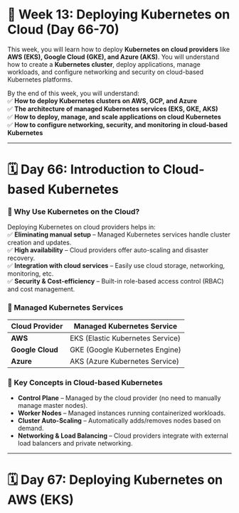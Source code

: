 # **📌 Week 13: Deploying Kubernetes on Cloud (Day 66-70)**  
This week, you will learn how to deploy **Kubernetes on cloud providers** like **AWS (EKS), Google Cloud (GKE), and Azure (AKS)**. You will understand how to create a **Kubernetes cluster**, deploy applications, manage workloads, and configure networking and security on cloud-based Kubernetes platforms.

By the end of this week, you will understand:  
✅ **How to deploy Kubernetes clusters on AWS, GCP, and Azure**  
✅ **The architecture of managed Kubernetes services (EKS, GKE, AKS)**  
✅ **How to deploy, manage, and scale applications on cloud Kubernetes**  
✅ **How to configure networking, security, and monitoring in cloud-based Kubernetes**  

---

# **🗓️ Day 66: Introduction to Cloud-based Kubernetes**  

### **🔹 Why Use Kubernetes on the Cloud?**  
Deploying Kubernetes on cloud providers helps in:  
✅ **Eliminating manual setup** – Managed Kubernetes services handle cluster creation and updates.  
✅ **High availability** – Cloud providers offer auto-scaling and disaster recovery.  
✅ **Integration with cloud services** – Easily use cloud storage, networking, monitoring, etc.  
✅ **Security & Cost-efficiency** – Built-in role-based access control (RBAC) and cost management.

### **🔹 Managed Kubernetes Services**  
| **Cloud Provider** | **Managed Kubernetes Service** |
|------------------|--------------------------------|
| **AWS** | EKS (Elastic Kubernetes Service) |
| **Google Cloud** | GKE (Google Kubernetes Engine) |
| **Azure** | AKS (Azure Kubernetes Service) |

### **🔹 Key Concepts in Cloud-based Kubernetes**  
- **Control Plane** – Managed by the cloud provider (no need to manually manage master nodes).  
- **Worker Nodes** – Managed instances running containerized workloads.  
- **Cluster Auto-Scaling** – Automatically adds/removes nodes based on demand.  
- **Networking & Load Balancing** – Cloud providers integrate with external load balancers and private networking.

---

# **🗓️ Day 67: Deploying Kubernetes on AWS (EKS)**  
